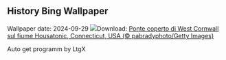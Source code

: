 ## History Bing Wallpaper
Wallpaper date: 2024-09-29
![](https://www.bing.com/th?id=OHR.ConnecticutBridge_IT-IT2485348656_UHD.jpg&w=1000)Download: [Ponte coperto di West Cornwall sul fiume Housatonic, Connecticut, USA (© pabradyphoto/Getty Images)](https://www.bing.com/th?id=OHR.ConnecticutBridge_IT-IT2485348656_UHD.jpg)

Auto get programm by LtgX
